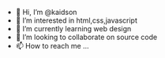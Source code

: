 - 👋 Hi, I’m @kaidson
- 👀 I’m interested in html,css,javascript
- 🌱 I’m currently learning web design
- 💞️ I’m looking to collaborate on source code
- 📫 How to reach me ...

<!---
kaidson/kaidson is a ✨ special ✨ repository because its `README.md` (this file) appears on your GitHub profile.
You can click the Preview link to take a look at your changes.
--->
